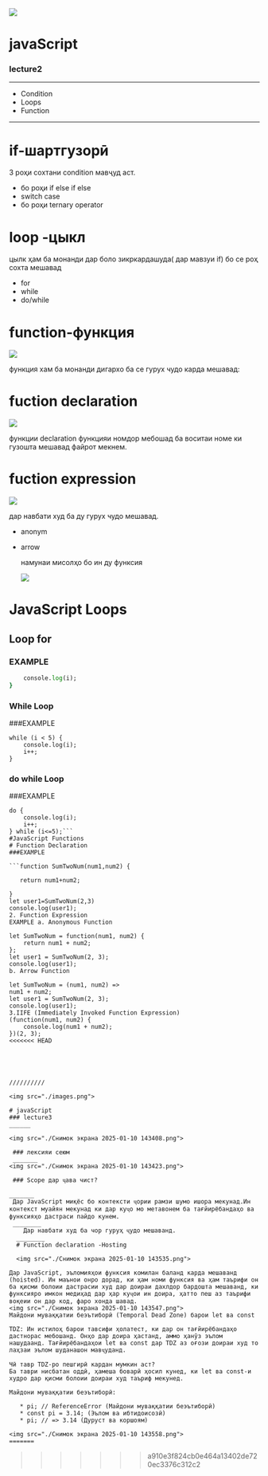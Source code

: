 
<img src="./images.png">

# javaScript
### lecture2
______

* Condition
* Loops
* Function
_______________
# if-шартгузорӣ
    
3 роҳи сохтани condition мавҷуд аст.
  * бо роҳи if else if else
  * switch case
  * бо роҳи ternary operator

# loop -цыкл
  цылк ҳам ба монанди дар боло зикркардашуда( дар мавзуи if)  бо се роҳ сохта мешавад

* for
* while
* do/while
  

# function-функция

<img src="Снимок экрана 2025-01-08 140406.png">

функция хам ба монанди дигархо ба се гурух чудо карда мешавад:

# fuction declaration

<img src="./Снимок экрана 2025-01-08 140820.png">

функции declaration функцияи номдор мебошад ба воситаи номе ки гузошта мешавад файрот мекнем.

# fuction expression
<img src="./Снимок экрана 2025-01-08 141123.png">

  дар навбати худ ба ду гурух чудо мешавад.

* anonym 
* arrow
  

  намунаи мисолҳо бо ин ду функсия

  <img src="./Снимок экрана 2025-01-08 141624.png">

 # JavaScript Loops
## Loop for
 ### EXAMPLE

```for (let i=0; i<=5; i++) {
    console.log(i);
}
```
 ### While Loop
###EXAMPLE

```let i = 0;
while (i < 5) {
    console.log(i);
    i++;
}
```
### do while Loop
###EXAMPLE

```let i = 0;
do {
    console.log(i);
    i++;
} while (i<=5);```
#JavaScript Functions
# Function Declaration
###EXAMPLE

```function SumTwoNum(num1,num2) {

   return num1+num2;

}
let user1=SumTwoNum(2,3)
console.log(user1);
2. Function Expression
EXAMPLE a. Anonymous Function

let SumTwoNum = function(num1, num2) {
    return num1 + num2;
};
let user1 = SumTwoNum(2, 3);
console.log(user1);
b. Arrow Function

let SumTwoNum = (num1, num2) =>
num1 + num2;
let user1 = SumTwoNum(2, 3);
console.log(user1);
3.IIFE (Immediately Invoked Function Expression)
(function(num1, num2) {
    console.log(num1 + num2);
})(2, 3);
<<<<<<< HEAD





//////////

<img src="./images.png">

# javaScript
### lecture3
______

<img src="./Снимок экрана 2025-01-10 143408.png">

 ### лексияи сеюм
 _______
<img src="./Снимок экрана 2025-01-10 143423.png">
 
 ### Scope дар ҷава чист?

_______
 Дар JavaScript миқёс бо контексти ҷории рамзи шумо ишора мекунад.Ин контекст муайян мекунад ки дар куҷо мо метавонем ба тағйирёбандаҳо ва функсияҳо дастраси пайдо кунем.
 ________
    Дар навбати худ ба чор гуруҳ ҷудо мешаванд.
  ________
  # Function declaration -Hosting

  <img src="./Снимок экрана 2025-01-10 143535.png">

Дар JavaScript, эъломияҳои функсия комилан баланд карда мешаванд (hoisted). Ин маънои онро дорад, ки ҳам номи функсия ва ҳам таърифи он ба қисми болоии дастрасии худ дар доираи дахлдор бардошта мешаванд, ки функсияро имкон медиҳад дар ҳар куҷои ин доира, ҳатто пеш аз таърифи воқеии он дар код, фаро хонда шавад.
<img src="./Снимок экрана 2025-01-10 143547.png">
Майдони муваққатии беэътиборӣ (Temporal Dead Zone) барои let ва const

TDZ: Ин истилоҳ барои тавсифи ҳолатест, ки дар он тағйирёбандаҳо дастнорас мебошанд. Онҳо дар доира ҳастанд, аммо ҳанӯз эълом нашудаанд. Тағйирёбандаҳои let ва const дар TDZ аз оғози доираи худ то лаҳзаи эълом шуданашон мавҷуданд.

Чӣ тавр TDZ-ро пешгирӣ кардан мумкин аст?
Ба таври нисбатан оддӣ, ҳамеша боварӣ ҳосил кунед, ки let ва const-и худро дар қисми болоии доираи худ таъриф мекунед.

Майдони муваққатии беэътиборӣ:

   * pi; // ReferenceError (Майдони муваққатии беэътиборӣ)
   * const pi = 3.14; (Эълом ва ибтидоисозӣ)
   * pi; // => 3.14 (Дуруст ва коршоям)
  
<img src="./Снимок экрана 2025-01-10 143558.png">
=======
```
>>>>>>> a910e3f824cb0e464a13402de720ec3376c312c2
